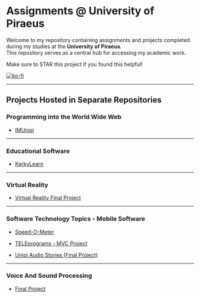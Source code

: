 # Assignments @ University of Piraeus

Welcome to my repository containing assignments and projects completed during my studies at the **University of Piraeus**.  
This repository serves as a central hub for accessing my academic work.

Make sure to STAR this project if you found this helpful!

[![ko-fi](https://ko-fi.com/img/githubbutton_sm.svg)](https://ko-fi.com/A0A31EYOSW)

---

## Projects Hosted in Separate Repositories

### Programming into the World Wide Web
- [IMUnipi](https://github.com/geo-di/IMUnipi)  

---

### Educational Software
- [KerkyLearn](https://github.com/geo-di/KerkyLearn)

---

###  Virtual Reality
- [Virtual Reality Final Project](https://github.com/spirosvl999/Virtual_Reality_Final)  

---

### Software Technology Topics - Mobile Software
- [Speed-O-Meter](https://github.com/spirosvl999/Speed-o-meter)  

- [TELEprograms - MVC Project](https://github.com/spirosvl999/TELEprograms)  

- [Unipi Audio Stories (Final Project)](https://github.com/spirosvl999/Unipi_Audio_Stories)  

---

### Voice And Sound Processing
- [Final Project](https://github.com/spirosvl999/voice_and_audio_processing)


